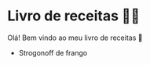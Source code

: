 # Livro de receitas :woman_cook:

Olá! Bem vindo ao meu livro de receitas :confetti_ball:

- Strogonoff de frango



